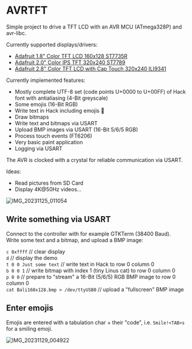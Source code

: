 # AVRTFT

Simple project to drive a TFT LCD with an AVR MCU (ATmega328P) and avr-libc.  

Currently supported displays/drivers:

* [Adafruit 1.8" Color TFT LCD 160x128 ST7735R](https://www.adafruit.com/product/358)
* [Adafruit 2.0" Color IPS TFT 320x240 ST7789](https://www.adafruit.com/product/4311)
* [Adafruit 2.8" Color TFT LCD with Cap Touch 320x240 ILI9341](https://www.adafruit.com/product/2090)

Currently implemented features:

* Mostly complete UTF-8 set (code points U+0000 to U+00FF) of Hack font
  with antialiasing (4-Bit greyscale)
* Some emojis (16-Bit RGB)
* Write text in Hack including emojis 🙂
* Draw bitmaps
* Write text and bitmaps via USART
* Upload BMP images via USART (16-Bit 5/6/5 RGB)
* Process touch events (FT6206)
* Very basic paint application
* Logging via USART 

The AVR is clocked with a crystal for reliable communication via USART.

Ideas:

* Read pictures from SD Card
* Display 4K@50Hz videos...

![IMG_20231125_011054](https://github.com/gitdode/avrtft/assets/11530253/cd3d94eb-fb16-4d78-9eaa-bebfec8f8ef7)

## Write something via USART

Connect to the controller with for example GTKTerm (38400 Baud).  
Write some text and a bitmap, and upload a BMP image:

`c 0xffff` // clear display  
`d` // display the demo  
`t 0 0 Just some text` // write text in Hack to row 0 column 0  
`b 0 0 1` // write bitmap with index 1 (tiny Linus cat) to row 0 column 0  
`p 0 0` // prepare to "stream" a 16-Bit (5/6/5) RGB BMP image to row 0 column 0    
`cat Bali160x128.bmp > /dev/ttyUSB0` // upload a "fullscreen" BMP image  

## Enter emojis

Emojis are entered with a tabulation char + their "code", i.e. `Smile!<TAB>s` for a smiling emoji.

![IMG_20231129_004922](https://github.com/gitdode/avrtft/assets/11530253/3a6cbcdd-d004-48d9-a227-ba21f91dac0b)
